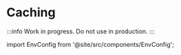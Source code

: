 # Caching

:::info
Work in progress. Do not use in production.
:::

import EnvConfig from '@site/src/components/EnvConfig';

<EnvConfig name="EXPERIMENTAL_CACHE" init="<empty>" values="true,false"/>